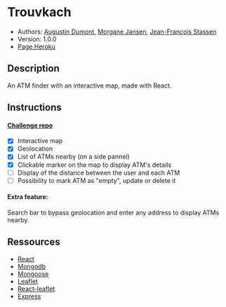 # Trouvkach 

-   Authors: [Augustin Dumont](https://github.com/AugustinDumont), [Morgane Jansen](https://github.com/MorganeBeCode), [Jean-François Stassen](https://github.com/jfstassen)
-   Version: 1.0.0
-   [Page Heroku](https://trouvkach-bonnie-and-clyde.herokuapp.com/)

## Description

An ATM finder with an interactive map, made with React.

## Instructions

#### [Challenge repo](https://github.com/becodeorg/LIE-Jepsen-2.14/tree/master/03-the-mountain/03-trouvkach)

-   [x] Interactive map
-   [x] Geolocation
-   [x] List of ATMs nearby (on a side pannel)
-   [x] Clickable marker on the map to display ATM's details
-   [ ] Display of the distance between the user and each ATM
-   [ ] Possibility to mark ATM as "empty", update or delete it

#### Extra feature: 
Search bar to bypass geolocation and enter any address to display ATMs nearby.


## Ressources

-   [React](https://reactjs.org/)
-   [Mongodb](https://www.mongodb.com/)
-   [Mongoose](https://mongoosejs.com/)
-   [Leaflet](https://leafletjs.com/)
-   [React-leaflet](https://react-leaflet.js.org/)
-   [Express](https://www.npmjs.com/package/express)

